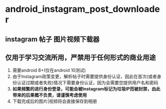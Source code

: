 # android_instagram_post_downloader

## instagram 帖子 图片视频下载器

## 仅用于学习交流所用，严禁用于任何形式的商业用途

1. 需要android 8+(仅在android 10测试)
2. 由于Instagram政策变更，解析帖子时需要提供身份认证，因此在首次(或者身份认证过期或者失败)情况下需要身份认证，因为会需要您提供用户名和密码
3. **如果频繁的进行身份登录，可能会被Instagram标记为垃圾IP而被封禁，由此带来的后果概不负责，请谨慎考虑使用**
4. 下载完成后的图片|视频将会直接保存到相册
